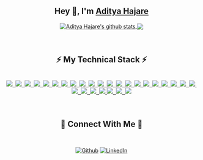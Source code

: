 <div align="center">
    <h2>Hey 👋, I'm <a href="https://www.linkedin.com/in/aditya-hajare">Aditya Hajare</a></h2>
</div>
<div align="center">
    <a href="https://github.com/aditya43">
    <img align="center" src=https://github-readme-stats.vercel.app/api?username=aditya43&show_icons=true&hide=issues&theme=buefy" alt="Aditya Hajare's github stats" />
    </a>
    <a href="https://github.com/aditya43"><img align="center" src="https://github-readme-stats.anuraghazra1.vercel.app/api/top-langs/?username=aditya43&layout=compact&theme=buefy" /></a>
</div>
<br><br>
<div align="center">
    <h2>⚡ My Technical Stack ⚡</h2><br>
    <a href="https://github.com/aditya43">
    <img src="https://img.shields.io/badge/-Go%20Language-informational?style=for-the-badge&logo=go&color=4A3677">&nbsp;
    <img src="https://img.shields.io/badge/-Node.js-informational?style=for-the-badge&logo=node.js&color=4A3677">&nbsp;
    <img src="https://img.shields.io/badge/-Express.js-informational?style=for-the-badge&logo=etsy&color=4A3677">&nbsp;
    <img src="https://img.shields.io/badge/-JavaScript-informational?style=for-the-badge&logo=javascript&color=4A3677">&nbsp;
    <img src="https://img.shields.io/badge/-Microservices-informational?style=for-the-badge&logo=nucleo&color=4A3677">&nbsp;
    <img src="https://img.shields.io/badge/-Docker-informational?style=for-the-badge&logo=docker&color=4A3677">&nbsp;
    <img src="https://img.shields.io/badge/-Kubernetes-informational?style=for-the-badge&logo=kubernetes&color=4A3677">&nbsp;
    <img src="https://img.shields.io/badge/Serverless-informational?style=for-the-badge&logo=serverless&color=4A3677">&nbsp;
    <img src="https://img.shields.io/badge/AWS-informational?style=for-the-badge&logo=amazon&color=4A3677">&nbsp;
    <img src="https://img.shields.io/badge/PHP-informational?style=for-the-badge&logo=php&color=4A3677">&nbsp;
    <img src="https://img.shields.io/badge/Laravel-informational?style=for-the-badge&logo=laravel&color=4A3677">&nbsp;
    <img src="https://img.shields.io/badge/Redis-informational?style=for-the-badge&logo=Redis&color=4A3677">&nbsp;
    <img src="https://img.shields.io/badge/MySQL-informational?style=for-the-badge&logo=mysql&color=4A3677">&nbsp;
    <img src="https://img.shields.io/badge/PostgreSQL-informational?style=for-the-badge&logo=postgresql&color=4A3677">&nbsp;
    <img src="https://img.shields.io/badge/Sequelize-informational?style=for-the-badge&logo=sellfy&color=4A3677">&nbsp;
    <img src="https://img.shields.io/badge/MongoDB-informational?style=for-the-badge&logo=mongodb&color=4A3677">&nbsp;
    <img src="https://img.shields.io/badge/Mongoose-informational?style=for-the-badge&logo=monero&color=4A3677">&nbsp;
    <img src="https://img.shields.io/badge/GraphQL-informational?style=for-the-badge&logo=graphql&color=4A3677">&nbsp;
    <img src="https://img.shields.io/badge/React-informational?style=for-the-badge&logo=react&color=4A3677">&nbsp;
    <img src="https://img.shields.io/badge/Redux-informational?style=for-the-badge&logo=redux&color=4A3677">&nbsp;
    <img src="https://img.shields.io/badge/Vue.js-informational?style=for-the-badge&logo=vue.js&color=4A3677">&nbsp;
    <img src="https://img.shields.io/badge/Git-informational?style=for-the-badge&logo=git&color=4A3677">&nbsp;
    <img src="https://img.shields.io/badge/TDD-informational?style=for-the-badge&logo=mocha&color=4A3677">&nbsp;
    <img src="https://img.shields.io/badge/Jest-informational?style=for-the-badge&logo=jest&color=4A3677">&nbsp;
    <img src="https://img.shields.io/badge/Gotest-informational?style=for-the-badge&logo=goodreads&color=4A3677">
    <img src="https://img.shields.io/badge/HTML5-informational?style=for-the-badge&logo=html5&color=4A3677">&nbsp;
    <img src="https://img.shields.io/badge/CSS3-informational?style=for-the-badge&logo=css3&color=4A3677">&nbsp;
    <img src="https://img.shields.io/badge/Sass-informational?style=for-the-badge&logo=sass&color=4A3677">
    </a>
</div>
<br><br>
<div align="center">
    <h2>🤝 Connect With Me 🤝</h2><br>
    <p><a href="https://github.com/aditya43" target="_blank"><img alt="Github" src="https://img.shields.io/badge/GitHub-%2312100E.svg?&style=for-the-badge&logo=Github&logoColor=white" /></a>&nbsp;<a href="https://www.linkedin.com/in/aditya-hajare" target="_blank"><img alt="LinkedIn" src="https://img.shields.io/badge/linkedin-%230077B5.svg?&style=for-the-badge&logo=linkedin&logoColor=white" /></a></p>
</div>
